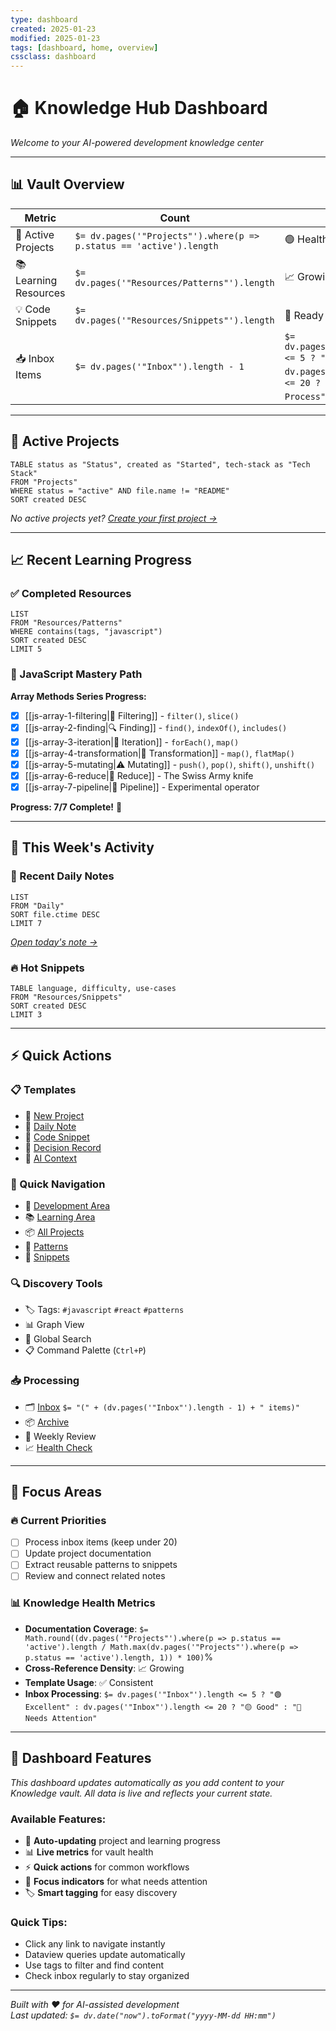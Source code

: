 ```yaml
---
type: dashboard
created: 2025-01-23
modified: 2025-01-23
tags: [dashboard, home, overview]
cssclass: dashboard
---
```


# 🏠 Knowledge Hub Dashboard

*Welcome to your AI-powered development knowledge center*

---

## 📊 Vault Overview

| Metric | Count | Status |
|--------|-------|---------|
| 📁 Active Projects | `$= dv.pages('"Projects"').where(p => p.status == 'active').length` | 🟢 Healthy |
| 📚 Learning Resources | `$= dv.pages('"Resources/Patterns"').length` | 📈 Growing |
| 💡 Code Snippets | `$= dv.pages('"Resources/Snippets"').length` | 🔧 Ready |
| 📥 Inbox Items | `$= dv.pages('"Inbox"').length - 1` | `$= dv.pages('"Inbox"').length <= 5 ? "🟢 Clean" : dv.pages('"Inbox"').length <= 20 ? "🟡 Review" : "🔴 Process"` |

---

## 🎯 Active Projects

```dataview
TABLE status as "Status", created as "Started", tech-stack as "Tech Stack"
FROM "Projects"
WHERE status = "active" AND file.name != "README"
SORT created DESC
```

*No active projects yet? [Create your first project →](Templates/project.md)*

---

## 📈 Recent Learning Progress

### ✅ Completed Resources
```dataview
LIST 
FROM "Resources/Patterns"
WHERE contains(tags, "javascript")
SORT created DESC
LIMIT 5
```

### 🔄 JavaScript Mastery Path
**Array Methods Series Progress:**
- [x] [[js-array-1-filtering|🎯 Filtering]] - `filter()`, `slice()`
- [x] [[js-array-2-finding|🔍 Finding]] - `find()`, `indexOf()`, `includes()`  
- [x] [[js-array-3-iteration|🔄 Iteration]] - `forEach()`, `map()`
- [x] [[js-array-4-transformation|🔄 Transformation]] - `map()`, `flatMap()`
- [x] [[js-array-5-mutating|⚠️ Mutating]] - `push()`, `pop()`, `shift()`, `unshift()`
- [x] [[js-array-6-reduce|🧮 Reduce]] - The Swiss Army knife
- [x] [[js-array-7-pipeline|🚀 Pipeline]] - Experimental operator

**Progress: 7/7 Complete!** 🎉

---

## 📝 This Week's Activity

### 📅 Recent Daily Notes
```dataview
LIST
FROM "Daily"
SORT file.ctime DESC
LIMIT 7
```

*[Open today's note →](<Daily/{{date:YYYY-MM-DD}}.md>)*

### 🔥 Hot Snippets
```dataview
TABLE language, difficulty, use-cases
FROM "Resources/Snippets" 
SORT created DESC
LIMIT 3
```

---

## ⚡ Quick Actions

### 📋 Templates
- 📄 [New Project](Templates/project.md)
- 📝 [Daily Note](Templates/daily.md) 
- 🔧 [Code Snippet](Templates/snippet.md)
- 🎯 [Decision Record](Templates/decision.md)
- 🤖 [AI Context](Templates/context.md)

### 📁 Quick Navigation  
- 💼 [Development Area](Areas/Development.md)
- 📚 [Learning Area](Areas/Learning.md)
- 📦 [All Projects](Projects/)
- 🎨 [Patterns](Resources/Patterns/)
- 💎 [Snippets](Resources/Snippets/)

### 🔍 Discovery Tools
- 🏷️ Tags: `#javascript` `#react` `#patterns`
- 📊 Graph View
- 🔎 Global Search
- 📋 Command Palette (`Ctrl+P`)

### 📥 Processing
- 🗂️ [Inbox](Inbox/) `$= "(" + (dv.pages('"Inbox"').length - 1) + " items)"`
- 📦 [Archive](Archive/)
- 🧹 Weekly Review
- 📈 [Health Check](AI_RULES.md)

---

## 🎯 Focus Areas

### 🔥 Current Priorities
- [ ] Process inbox items (keep under 20)
- [ ] Update project documentation 
- [ ] Extract reusable patterns to snippets
- [ ] Review and connect related notes

### 📊 Knowledge Health Metrics
- **Documentation Coverage**: `$= Math.round((dv.pages('"Projects"').where(p => p.status == 'active').length / Math.max(dv.pages('"Projects"').where(p => p.status == 'active').length, 1)) * 100)`%
- **Cross-Reference Density**: 📈 Growing
- **Template Usage**: ✅ Consistent  
- **Inbox Processing**: `$= dv.pages('"Inbox"').length <= 5 ? "🟢 Excellent" : dv.pages('"Inbox"').length <= 20 ? "🟡 Good" : "🔴 Needs Attention"`

---

## 🎨 Dashboard Features

*This dashboard updates automatically as you add content to your Knowledge vault. All data is live and reflects your current state.*

### Available Features:
- 🔄 **Auto-updating** project and learning progress
- 📊 **Live metrics** for vault health
- ⚡ **Quick actions** for common workflows  
- 🎯 **Focus indicators** for what needs attention
- 🏷️ **Smart tagging** for easy discovery

### Quick Tips:
- Click any link to navigate instantly
- Dataview queries update automatically
- Use tags to filter and find content
- Check inbox regularly to stay organized

---

*Built with ❤️ for AI-assisted development*  
*Last updated: `$= dv.date("now").toFormat("yyyy-MM-dd HH:mm")`*